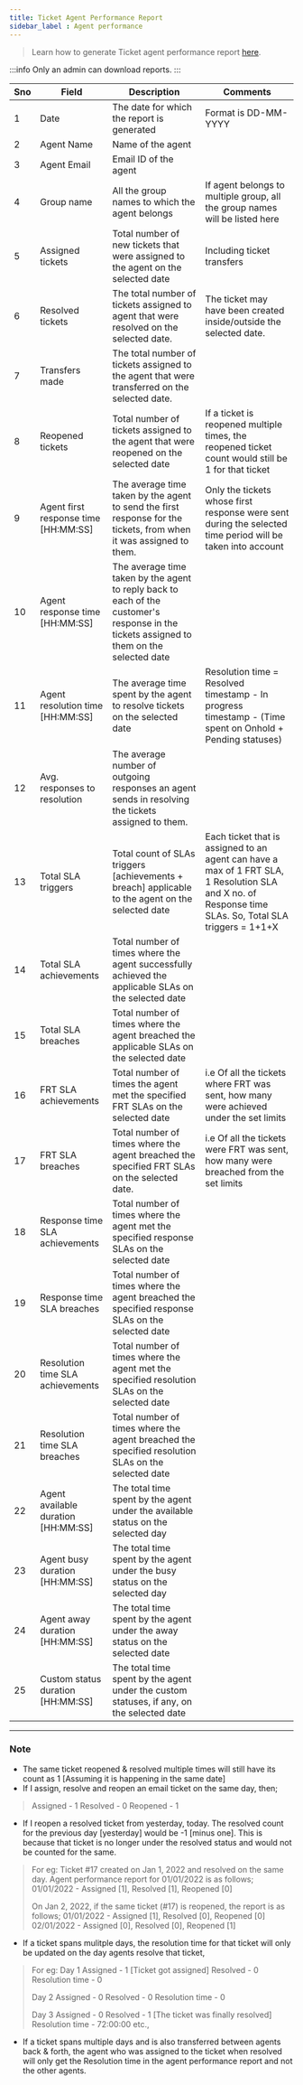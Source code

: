 ```yaml
---
title: Ticket Agent Performance Report
sidebar_label : Agent performance 
---
```


> Learn how to generate Ticket agent performance report [here](https://docs.yellow.ai/docs/platform_concepts/inbox/analytics-reports/reports).

:::info
Only an admin can download reports.
:::

| Sno | Field  | Description | Comments
|--|--|--|--|
|1| Date | The date for which the report is generated| Format is DD-MM-YYYY|
|2| Agent Name| Name of the agent||
|3| Agent Email| Email ID of the agent||
|4| Group name| All the group names to which the agent belongs|If agent belongs to multiple group, all the group names will be listed here|
|5| Assigned tickets|Total number of new tickets that were assigned to the agent on the selected date| Including ticket transfers|
|6| Resolved tickets|The total number of tickets assigned to agent that were resolved on the selected date. |The ticket may have been created inside/outside the selected date.|
|7| Transfers made|The total number of tickets assigned to the agent that were transferred on the selected date.||
|8| Reopened tickets|Total number of tickets assigned to the agent that were reopened on the selected date|If a ticket is reopened multiple times, the reopened ticket count would still be 1 for that ticket|
|9| Agent first response time [HH:MM:SS]|The average time taken by the agent to send the first response for the tickets, from when it was assigned to them.| Only the tickets whose first response were sent during the selected time period will be taken into account|
|10| Agent response time [HH:MM:SS]|The average time taken by the agent to reply back to each of the customer's response in the tickets assigned to them on the selected date||
|11| Agent resolution time [HH:MM:SS]|The average time spent by the agent to resolve tickets on the selected date|Resolution time = Resolved timestamp - In progress timestamp - (Time spent on Onhold + Pending statuses)|
|12|Avg. responses to resolution|The average number of outgoing responses an agent sends in resolving the tickets assigned to them.||
|13| Total SLA triggers|Total count of SLAs triggers [achievements + breach] applicable to the agent on the selected date|Each ticket that is assigned to an agent can have a max of 1 FRT SLA, 1 Resolution SLA and X no. of Response time SLAs. So, Total SLA triggers = 1+1+X|
|14| Total SLA achievements|Total number of times where the agent  successfully achieved the applicable SLAs on the selected date||
|15| Total SLA breaches|Total number of times where the agent breached the applicable SLAs on the selected date||
|16| FRT SLA achievements|Total number of times the agent met the specified FRT SLAs on the selected date |i.e Of all the tickets where FRT was sent, how many were achieved under the set limits|
|17| FRT SLA breaches|Total number of times where the agent breached the specified FRT SLAs on the selected date. |i.e Of all the tickets were FRT was sent, how many were breached from the set limits|
|18| Response time SLA achievements|Total number of times where the agent met the specified response SLAs on the selected date||
|19| Response time SLA breaches|Total number of times where the agent breached the specified response SLAs on the selected date||
|20| Resolution time SLA achievements|Total number of times where the agent  met the specified resolution SLAs on the selected date||
|21| Resolution time SLA breaches|Total number of times where the agent  breached the specified resolution SLAs on the selected date||
|22| Agent available duration [HH:MM:SS]|The total time spent by the agent under the available status on the selected day||
|23| Agent busy duration [HH:MM:SS]|The total time spent by the agent under the busy status on the selected day||
|24| Agent away duration [HH:MM:SS]|The total time spent by the agent under the away status on the selected date|
|25| Custom status duration [HH:MM:SS]|The total time spent by the agent under the custom statuses, if any, on the selected date||

---

### Note

 - The same ticket reopened & resolved multiple times will still have its count as 1 [Assuming it is happening in the same date]
 - If I assign, resolve and reopen an email ticket on the same day, then;
>Assigned - 1
>Resolved - 0
>Reopened - 1
 - If I reopen a resolved ticket from yesterday, today. The resolved count for the previous day [yesterday] would be -1 [minus one]. This is because that ticket is no longer under the resolved status and would not be counted for the same.
 >For eg:
 >Ticket #17 created on Jan 1, 2022 and resolved on the same day.
 >Agent performance report for 01/01/2022 is as follows;
 >01/01/2022 - Assigned [1], Resolved [1], Reopened [0]
 >>
 >On Jan 2, 2022, if the same ticket (#17) is reopened, the report is as follows;
 >01/01/2022 - Assigned [1], Resolved [0], Reopened [0]
 >02/01/2022 - Assigned [0], Resolved [0], Reopened [1]
 - If a ticket spans mulitple days, the resolution time for that ticket will only be updated on the day agents resolve that ticket,
 > For eg:
 > Day 1
 > Assigned - 1 [Ticket got assigned]
 > Resolved - 0
 > Resolution time - 0
 > 
 > Day 2
 > Assigned - 0
 > Resolved - 0
 > Resolution time - 0
 > 
 > Day 3
 > Assigned - 0
 > Resolved - 1 [The ticket was finally resolved]
 > Resolution time - 72:00:00 etc.,
 
 - If a ticket spans multiple days and is also transferred between agents back & forth, the agent who was assigned to the ticket when resolved will only get the Resolution time in the agent performance report and not the other agents.
